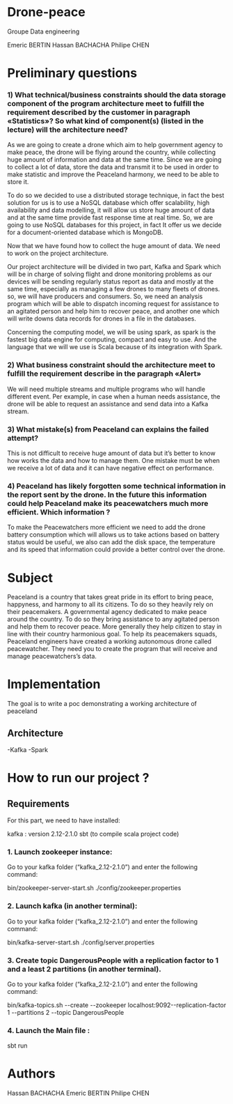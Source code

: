 # Drone-peace

Groupe Data engineering

Emeric BERTIN
Hassan BACHACHA
Philipe CHEN



# Preliminary questions 

 
### 1) What technical/business constraints should the data storage component of the program architecture meet to fulfill the requirement described by the customer in paragraph «Statistics»? So what kind of component(s) (listed in the lecture) will the architecture need?  

As we are going to create a drone which aim to help government agency to make peace, the drone will be flying around the country, while collecting huge amount of information and data at the same time. Since we are going to collect a lot of data, store the data and transmit it to be used in order to make statistic and improve the Peaceland harmony, we need to be able to store it.  

To do so we decided to use a distributed storage technique, in fact the best solution for us is to use a NoSQL database which offer scalability, high availability and data modelling, it will allow us store huge amount of data and at the same time provide fast response time at real time. So, we are going to use NoSQL databases for this project, in fact It offer us we decide for a document-oriented database which is MongoDB.  

Now that we have found how to collect the huge amount of data. We need to work on the project architecture. 

Our project architecture will be divided in two part, Kafka and Spark which will be in charge of solving flight and drone monitoring problems as our devices will be sending regularly status report as data and mostly at the same time, especially as managing a few drones to many fleets of drones. so, we will have producers and consumers. So, we need an analysis program which will be able to dispatch incoming request for assistance to an agitated person and help him to recover peace, and another one which will write downs data records for drones in a file in the databases. 

Concerning the computing model, we will be using spark, as spark is the fastest big data engine for computing, compact and easy to use. And the language that we will we use is Scala because of its integration with Spark.     

  
### 2) What business constraint should the architecture meet to fulfill the requirement describe in the paragraph «Alert» 

We will need multiple streams and multiple programs who will handle different event. Per example, in case when a human needs assistance, the drone will be able to request an assistance and send data into a Kafka stream. 

### 3) What mistake(s) from Peaceland can explains the failed attempt?  

This is not difficult to receive huge amount of data but it’s better to know how works the data and how to manage them. One mistake must be when we receive a lot of data and it can have negative effect on performance. 

### 4) Peaceland has likely forgotten some technical information in the report sent by the drone. In the future this information could help Peaceland make its peacewatchers much more efficient. Which information ? 

To make the Peacewatchers more efficient we need to add the drone battery consumption which will allows us to take actions based on battery status would be useful, we also can add the disk space, the temperature and its speed that information could provide a better control over the drone. 

# Subject

Peaceland is a country that takes great pride in its effort to bring peace, happyness, and harmony to all its citizens.
To do so they heavily rely on their peacemakers. A governmental agency dedicated to make peace around the country. To do so they bring assistance to any agitated person and help them to recover peace. More generally they help citizen to stay in line with their country harmonious goal. To help its peacemakers squads, Peaceland engineers have created a working autonomous drone called peacewatcher. They need you to create the program that will receive and manage peacewatchers’s data.


 # Implementation 
 
 The goal is to write a poc demonstrating a working architecture of peaceland
 
 ## Architecture
 -Kafka
 -Spark
 
 # How to run our project ?
 
## Requirements
For this part, we need to have installed:

kafka : version 2.12-2.1.0
sbt (to compile scala project code)

### 1. Launch zookeeper instance:
Go to your kafka folder (“kafka_2.12-2.1.0”) and enter the following command:

bin/zookeeper-server-start.sh ./config/zookeeper.properties

### 2. Launch kafka (in another terminal):
Go to your kafka folder (“kafka_2.12-2.1.0”) and enter the following command:

bin/kafka-server-start.sh ./config/server.properties

### 3. Create topic DangerousPeople with a replication factor to 1 and a least 2 partitions (in another terminal).
Go to your kafka folder (“kafka_2.12-2.1.0”) and enter the following command:

bin/kafka-topics.sh --create --zookeeper localhost:9092--replication-factor 1 --partitions 2 --topic DangerousPeople

### 4. Launch the Main file :
sbt run


# Authors
Hassan BACHACHA
Emeric BERTIN
Philipe CHEN
 
